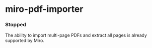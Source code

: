 # miro-pdf-importer

### Stopped
The ability to import multi-page PDFs and extract all pages is already supported by Miro.